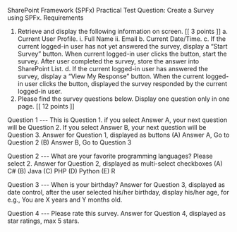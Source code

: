 SharePoint Framework (SPFx) Practical Test
Question: 	Create a Survey using SPFx.
Requirements
1.	Retrieve and display the following information on screen. [[ 3 points ]]
a.	Current User Profile.
i.	Full Name
ii.	Email
b.	Current Date/Time.
c.	If the current logged-in user has not yet answered the survey, display a “Start Survey” button. When current logged-in user clicks the button, start the survey. After user completed the survey, store the answer into SharePoint List.
d.	If the current logged-in user has answered the survey, display a “View My Response” button. When the current logged-in user clicks the button, displayed the survey responded by the current logged-in user.
2.	Please find the survey questions below. Display one question only in one page. [[ 12 points ]]

Question 1 --- This is Question 1. if you select Answer A, your next question will be Question 2. If you select Answer B, your next question will be Question 3.
Answer for Question 1, displayed as buttons
(A)	Answer A, Go to Question 2
(B)	Answer B, Go to Question 3

Question 2 --- What are your favorite programming languages? Please select 2.
Answer for Question 2, displayed as multi-select checkboxes
(A)	C#
(B)	Java
(C)	PHP
(D)	Python
(E)	R

Question 3 --- When is your birthday?
Answer for Question 3, displayed as date control, after the user selected his/her birthday, display his/her age, for e.g., You are X years and Y months old.

Question 4 --- Please rate this survey.
Answer for Question 4, displayed as star ratings, max 5 stars.

